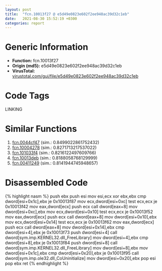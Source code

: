 ```yaml
---
layout: post
title:  "fcn.10013f27 @ e5d49e0823e602f2ee948ac39d32c1eb"
date:   2021-08-30 15:52:19 +0300
categories: report
---
```


# Generic Information
- **Function:** fcn.10013f27
- **Origin (md5):** e5d49e0823e602f2ee948ac39d32c1eb
- **VirusTotal:** [virustotal.com/gui/file/e5d49e0823e602f2ee948ac39d32c1eb][virustotal_ref]

# Code Tags
<span class="tag" id="LINKING">LINKING</span>


# Similar Functions

1. [fcn.0044cf47][similar_1_ref] (sim.: 0.8499022861752432)
2. [fcn.10004278][similar_2_ref] (sim.: 0.8271713217537022)
3. [fcn.101033f4][similar_3_ref] (sim.: 0.8216122497609766)
4. [fcn.10013deb][similar_4_ref] (sim.: 0.8188058768129999)
5. [fcn.00411249][similar_5_ref] (sim.: 0.8141944745948657)


# Disassembled Code

{% highlight nasm %}
push ebx
push esi
mov esi,ecx
xor ebx,ebx
cmp dword[esi+0x1c],ebx
je 0x10013f87
mov ecx,dword[esi+0xc]
test ecx,ecx
je 0x10013f42
mov eax,dword[ecx]
push ecx
call dword[eax+8]
mov dword[esi+0xc],ebx
mov ecx,dword[esi+0x10]
test ecx,ecx
je 0x10013f52
mov eax,dword[ecx]
push ecx
call dword[eax+8]
mov dword[esi+0x10],ebx
mov ecx,dword[esi+0x14]
test ecx,ecx
je 0x10013f62
mov eax,dword[ecx]
push ecx
call dword[eax+8]
mov dword[esi+0x14],ebx
cmp dword[esi+4],ebx
je 0x10013f73
push dword[esi+4]
call dword[sym.imp.KERNEL32.dll_FreeLibrary]
mov dword[esi+4],ebx
cmp dword[esi+8],ebx
je 0x10013f84
push dword[esi+8]
call dword[sym.imp.KERNEL32.dll_FreeLibrary]
mov dword[esi+8],ebx
mov dword[esi+0x1c],ebx
cmp dword[esi+0x20],ebx
je 0x10013f95
call dword[sym.imp.ole32.dll_CoUninitialize]
mov dword[esi+0x20],ebx
pop esi
pop ebx
ret 
{% endhighlight %}


[similar_1_ref]: /report/fcn.0044cf47@9c2b894b84f59672d8be2e984066f76f
[similar_2_ref]: /report/fcn.10004278@481b545f5c18f2fce1caac67ddc419e8
[similar_3_ref]: /report/fcn.101033f4@e5d49e0823e602f2ee948ac39d32c1eb
[similar_4_ref]: /report/fcn.10013deb@e5d49e0823e602f2ee948ac39d32c1eb
[similar_5_ref]: /report/fcn.00411249@7b00dd8f2abf54a73bfb09681334ff78
[virustotal_ref]: https://www.virustotal.com/gui/file/e5d49e0823e602f2ee948ac39d32c1eb